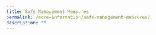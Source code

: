 ```yaml
---
title: Safe Management Measures
permalink: /more-information/safe-management-measures/
description: ""
---
```

